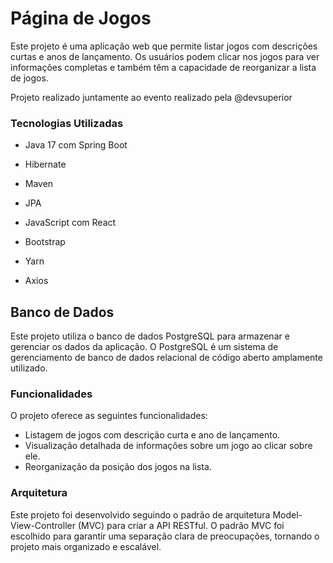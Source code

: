 
# Página de Jogos

Este projeto é uma aplicação web que permite listar jogos com descrições curtas e anos de lançamento. Os usuários podem clicar nos jogos para ver informações completas e também têm a capacidade de reorganizar a lista de jogos.

Projeto realizado juntamente ao evento realizado pela @devsuperior

### Tecnologias Utilizadas

- Java 17 com Spring Boot
- Hibernate
- Maven
- JPA

- JavaScript com React
- Bootstrap
- Yarn
- Axios

## Banco de Dados

Este projeto utiliza o banco de dados PostgreSQL para armazenar e gerenciar os dados da aplicação. O PostgreSQL é um sistema de gerenciamento de banco de dados relacional de código aberto amplamente utilizado.


### Funcionalidades

O projeto oferece as seguintes funcionalidades:

- Listagem de jogos com descrição curta e ano de lançamento.
- Visualização detalhada de informações sobre um jogo ao clicar sobre ele.
- Reorganização da posição dos jogos na lista.

### Arquitetura 

Este projeto foi desenvolvido seguindo o padrão de arquitetura Model-View-Controller (MVC) para criar a API RESTful.
O padrão MVC foi escolhido para garantir uma separação clara de preocupações, tornando o projeto mais organizado e escalável.
